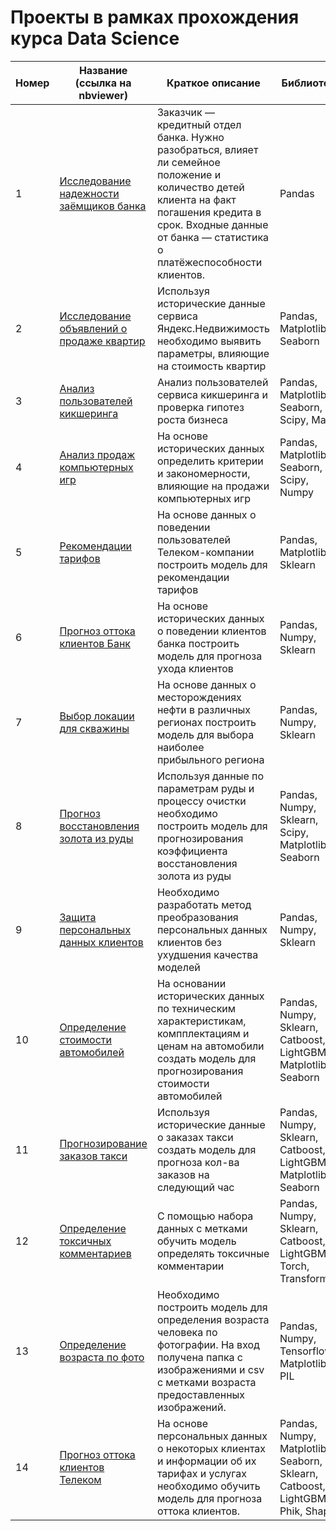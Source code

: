 # Проекты в рамках прохождения курса Data Science

<table>
<thead>
  <tr>
    <th>Номер<br></th>
    <th>Название<br>(ссылка на nbviewer)</th>
    <th>Краткое описание</th>
    <th>Библиотеки<br></th>
  </tr>
</thead>
<tbody>
  <tr>
    <td>1</td>
    <td><a href="https://github.com/ImranSarakayev/DSMLprojects/blob/b9b123bd613245d8b60d2b7cf8526943ae3e7166/02.%20Data%20preparing%20project.ipynb"> Исследование надежности заёмщиков банка </a></td>
    <td>Заказчик — кредитный отдел банка. Нужно разобраться, влияет ли семейное положение и количество детей клиента на факт погашения кредита в срок. Входные данные от банка — статистика о платёжеспособности клиентов.</td>
    <td>Pandas</td>
  </tr>
  <tr>
    <td>2</td>
    <td><a href="https://github.com/ImranSarakayev/DSMLprojects/blob/b9b123bd613245d8b60d2b7cf8526943ae3e7166/03.%20EDA%20project.ipynb"> Исследование объявлений о продаже квартир </a></td>    
    <td>Используя исторические данные сервиса Яндекс.Недвижимость необходимо выявить параметры, влияющие на стоимость квартир</td>
    <td>Pandas, Matplotlib, Seaborn</td>
  </tr>
  <tr>
    <td>3</td>
    <td><a href="https://github.com/ImranSarakayev/DSMLprojects/blob/ec7263b5e6395853d3326065f400c98610991fad/04.%20Statistic%20data%20analysis%20project.ipynb"> Анализ пользователей кикшеринга </a></td>    
    <td>Анализ пользователей сервиса кикшеринга и проверка гипотез роста бизнеса</td>
    <td>Pandas, Matplotlib, Seaborn, Scipy, Math</td>
  </tr>
  <tr>
    <td>4</td>
    <td><a href="https://github.com/ImranSarakayev/DSMLprojects/blob/ec7263b5e6395853d3326065f400c98610991fad/05.%20Data%20analysis%20final%20project.ipynb"> Анализ продаж компьютерных игр </a></td>    
    <td>На основе исторических данных определить критерии и закономерности, влияющие на продажи компьютерных игр</td>
    <td>Pandas, Matplotlib, Seaborn, Scipy, Numpy</td>
  </tr>
  <tr>
    <td>5</td>
    <td><a href="https://github.com/ImranSarakayev/DSMLprojects/blob/ec7263b5e6395853d3326065f400c98610991fad/06.%20First%20ML%20project.ipynb"> Рекомендации тарифов </a></td>    
    <td>На основе данных о поведении пользователей Телеком-компании построить модель для рекомендации тарифов</td>
    <td>Pandas, Matplotlib, Sklearn</td>
  </tr>
  <tr>
    <td>6</td>
    <td><a href="https://github.com/ImranSarakayev/DSMLprojects/blob/ec7263b5e6395853d3326065f400c98610991fad/07.%20Supervised%20ML%20project.ipynb"> Прогноз оттока клиентов Банк </a></td>    
    <td>На основе исторических данных о поведении клиентов банка построить модель для прогноза ухода клиентов</td>
    <td>Pandas, Numpy, Sklearn</td>
  </tr>
  <tr>
    <td>7</td>
    <td><a href="https://github.com/ImranSarakayev/DSMLprojects/blob/ec7263b5e6395853d3326065f400c98610991fad/08.%20ML%20in%20business%20project.ipynb"> Выбор локации для скважины </a></td>    
    <td>На основе данных о месторождениях нефти в различных регионах построить модель для выбора наиболее прибыльного региона</td>
    <td>Pandas, Numpy, Sklearn</td>
  </tr>
  <tr>
    <td>8</td>
    <td><a href="https://github.com/ImranSarakayev/DSMLprojects/blob/ec7263b5e6395853d3326065f400c98610991fad/09.%20ML%20final%20project.ipynb"> Прогноз восстановления золота из руды </a></td>    
    <td>Используя данные по параметрам руды и процессу очистки необходимо построить модель для прогнозирования коэффициента восстановления золота из руды</td>
    <td>Pandas, Numpy, Sklearn, Scipy, Matplotlib, Seaborn</td>
  </tr>
  <tr>
    <td>9</td>
    <td><a href="https://github.com/ImranSarakayev/DSMLprojects/blob/ec7263b5e6395853d3326065f400c98610991fad/10.%20Linear%20algebra%20project.ipynb"> Защита персональных данных клиентов </a></td>    
    <td>Необходимо разработать метод преобразования персональных данных клиентов без ухудшения качества моделей</td>
    <td>Pandas, Numpy, Sklearn</td>
  </tr>
  <tr>
    <td>10</td>
    <td><a href="https://github.com/ImranSarakayev/DSMLprojects/blob/ec7263b5e6395853d3326065f400c98610991fad/11.%20Numerical%20methods%20project.ipynb"> Определение стоимости автомобилей </a></td>    
    <td>На основании исторических данных по техническим характеристикам, компплектациям и ценам на автомобили создать модель для прогнозирования стоимости автомобилей</td>
    <td>Pandas, Numpy, Sklearn, Catboost, LightGBM, Matplotlib, Seaborn</td>
  </tr>
  <tr>
    <td>11</td>
    <td><a href="https://github.com/ImranSarakayev/DSMLprojects/blob/ec7263b5e6395853d3326065f400c98610991fad/12.%20Time%20series%20project.ipynb"> Прогнозирование заказов такси </a></td>    
    <td>Используя исторические данные о заказах такси создать модель для прогноза кол-ва заказов на следующий час</td>
    <td>Pandas, Numpy, Sklearn, Catboost, LightGBM, Matplotlib, Seaborn</td>
  </tr>
  <tr>
    <td>12</td>
    <td><a href="https://github.com/ImranSarakayev/DSMLprojects/blob/ec7263b5e6395853d3326065f400c98610991fad/13.%20ML%20for%20texts%20project.ipynb"> Определение токсичных комментариев </a></td>    
    <td>С помощью набора данных с метками обучить модель определять токсичные комментарии</td>
    <td>Pandas, Numpy, Sklearn, Catboost, LightGBM, Torch, Transformers</td>
  </tr>
  <tr>
    <td>13</td>
    <td><a href="https://github.com/ImranSarakayev/DSMLprojects/blob/ec7263b5e6395853d3326065f400c98610991fad/14.%20Computer%20vision%20project.ipynb"> Определение возраста по фото </a></td>    
    <td>Необходимо построить модель для определения возраста человека по фотографии. На вход получена папка с изображениями и csv с метками возраста предоставленных изображений.</td>
    <td>Pandas, Numpy, Tensorflow, Matplotlib, PIL</td>
  </tr>
  <tr>
    <td>14</td>
    <td><a href="https://github.com/ImranSarakayev/DSMLprojects/blob/ec7263b5e6395853d3326065f400c98610991fad/15.%20Final%20project%20of%20the%20course.ipynb"> Прогноз оттока клиентов Телеком </a></td>    
    <td>На основе персональных данных о некоторых клиентах и информации об их тарифах и услугах необходимо обучить модель для прогноза оттока клиентов.</td>
    <td>Pandas, Numpy, Matplotlib, Seaborn, Sklearn, Catboost, LightGBM, Phik, Shap</td>
  </tr>
</tbody>
</table>
